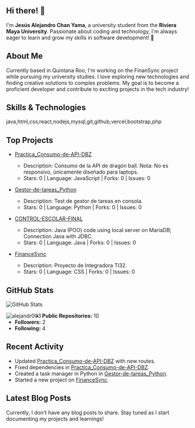 ## Hi there! 👋

I'm **Jesús Alejandro Chan Yama**, a university student from the **Riviera Maya University**. Passionate about coding and technology, I'm always eager to learn and grow my skills in software development! 🚀

## About Me

Currently based in Quintana Roo, I'm working on the FinanSync project while pursuing my university studies. I love exploring new technologies and finding creative solutions to complex problems. My goal is to become a proficient developer and contribute to exciting projects in the tech industry!


## Skills & Technologies

java,html,css,react,nodejs,mysql,git,github,vercel,bootstrap,php

## Top Projects

- [Practica_Consumo-de-API-DBZ](https://github.com/alejandr003/Practica_Consumo-de-API-DBZ)
  - Description: Consumo de la API de dragón ball. Nota: No es responsivo, únicamente diseñado para laptops.
  - Stars: 0 | Language: JavaScript | Forks: 0 | Issues: 0

- [Gestor-de-tareas_Python](https://github.com/alejandr003/Gestor-de-tareas_Python)
  - Description: Test de gestor de tareas en consola.
  - Stars: 0 | Language: Python | Forks: 0 | Issues: 0

- [CONTROL-ESCOLAR-FINAL](https://github.com/alejandr003/CONTROL-ESCOLAR-FINAL)
  - Description: Java (POO) code using local server on MariaDB; Connection Java with JDBC.
  - Stars: 0 | Language: Java | Forks: 0 | Issues: 0

- [FinanceSync](https://github.com/alejandr003/FinanceSync)
  - Description: Proyecto de Integradora TI32.
  - Stars: 0 | Language: CSS | Forks: 0 | Issues: 0

## GitHub Stats

![GitHub Stats](https://github-readme-stats.vercel.app/api?username=alejandr003&show_icons=true&count_private=true&theme=radical)

<p><img align="left" src="https://github-readme-stats.vercel.app/api/top-langs?username=alejandr003&show_icons=true&theme=dark&locale=en&layout=compact" alt="alejandr003" /></p>


- **Public Repositories:** 10
- **Followers:** 2
- **Following:** 4

## Recent Activity

- Updated [Practica_Consumo-de-API-DBZ](https://github.com/alejandr003/Practica_Consumo-de-API-DBZ) with new routes. 
- Fixed dependencies in [Practica_Consumo-de-API-DBZ](https://github.com/alejandr003/Practica_Consumo-de-API-DBZ).
- Created a task manager in Python in [Gestor-de-tareas_Python](https://github.com/alejandr003/Gestor-de-tareas_Python).
- Started a new project on [FinanceSync](https://github.com/alejandr003/FinanceSync).

## Latest Blog Posts

Currently, I don't have any blog posts to share. Stay tuned as I start documenting my projects and learnings!

